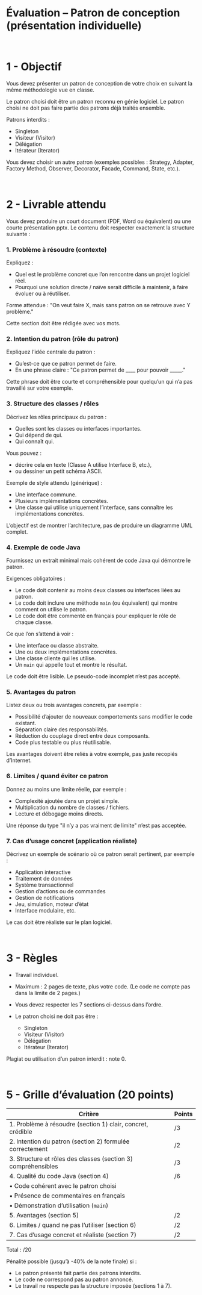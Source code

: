 # Évaluation – Patron de conception (présentation individuelle)

<br/>

# 1 -  Objectif

Vous devez présenter un patron de conception de votre choix en suivant la même méthodologie vue en classe.

Le patron choisi doit être un patron reconnu en génie logiciel.
Le patron choisi ne doit pas faire partie des patrons déjà traités ensemble.

Patrons interdits :

* Singleton
* Visiteur (Visitor)
* Délégation
* Itérateur (Iterator)

Vous devez choisir un autre patron (exemples possibles : Strategy, Adapter, Factory Method, Observer, Decorator, Facade, Command, State, etc.).


<br/>

# 2 -  Livrable attendu

Vous devez produire un court document (PDF, Word ou équivalent) ou une courte présentation pptx. Le contenu doit respecter exactement la structure suivante :

### 1. Problème à résoudre (contexte)

Expliquez :

* Quel est le problème concret que l’on rencontre dans un projet logiciel réel.
* Pourquoi une solution directe / naïve serait difficile à maintenir, à faire évoluer ou à réutiliser.

Forme attendue : "On veut faire X, mais sans patron on se retrouve avec Y problème."

Cette section doit être rédigée avec vos mots.

### 2. Intention du patron (rôle du patron)

Expliquez l’idée centrale du patron :

* Qu’est-ce que ce patron permet de faire.
* En une phrase claire : "Ce patron permet de ____ pour pouvoir _____."

Cette phrase doit être courte et compréhensible pour quelqu’un qui n’a pas travaillé sur votre exemple.

### 3. Structure des classes / rôles

Décrivez les rôles principaux du patron :

* Quelles sont les classes ou interfaces importantes.
* Qui dépend de qui.
* Qui connaît qui.

Vous pouvez :

* décrire cela en texte (Classe A utilise Interface B, etc.),
* ou dessiner un petit schéma ASCII.

Exemple de style attendu (générique) :

* Une interface commune.
* Plusieurs implémentations concrètes.
* Une classe qui utilise uniquement l’interface, sans connaître les implémentations concrètes.

L’objectif est de montrer l’architecture, pas de produire un diagramme UML complet.

### 4. Exemple de code Java

Fournissez un extrait minimal mais cohérent de code Java qui démontre le patron.

Exigences obligatoires :

* Le code doit contenir au moins deux classes ou interfaces liées au patron.
* Le code doit inclure une méthode `main` (ou équivalent) qui montre comment on utilise le patron.
* Le code doit être commenté en français pour expliquer le rôle de chaque classe.

Ce que l’on s’attend à voir :

* Une interface ou classe abstraite.
* Une ou deux implémentations concrètes.
* Une classe cliente qui les utilise.
* Un `main` qui appelle tout et montre le résultat.

Le code doit être lisible. Le pseudo-code incomplet n’est pas accepté.

### 5. Avantages du patron

Listez deux ou trois avantages concrets, par exemple :

* Possibilité d’ajouter de nouveaux comportements sans modifier le code existant.
* Séparation claire des responsabilités.
* Réduction du couplage direct entre deux composants.
* Code plus testable ou plus réutilisable.

Les avantages doivent être reliés à votre exemple, pas juste recopiés d’Internet.

### 6. Limites / quand éviter ce patron

Donnez au moins une limite réelle, par exemple :

* Complexité ajoutée dans un projet simple.
* Multiplication du nombre de classes / fichiers.
* Lecture et débogage moins directs.

Une réponse du type "il n’y a pas vraiment de limite" n’est pas acceptée.

### 7. Cas d’usage concret (application réaliste)

Décrivez un exemple de scénario où ce patron serait pertinent, par exemple :

* Application interactive
* Traitement de données
* Système transactionnel
* Gestion d’actions ou de commandes
* Gestion de notifications
* Jeu, simulation, moteur d’état
* Interface modulaire, etc.

Le cas doit être réaliste sur le plan logiciel.


<br/>


# 3 - Règles

* Travail individuel.
* Maximum : 2 pages de texte, plus votre code. (Le code ne compte pas dans la limite de 2 pages.)
* Vous devez respecter les 7 sections ci-dessus dans l’ordre.
* Le patron choisi ne doit pas être :

  * Singleton
  * Visiteur (Visitor)
  * Délégation
  * Itérateur (Iterator)

Plagiat ou utilisation d’un patron interdit : note 0.

<br/>

# 5 - Grille d’évaluation (20 points)

| Critère                                                       | Points |
| ------------------------------------------------------------- | ------ |
| 1. Problème à résoudre (section 1) clair, concret, crédible   | /3     |
| 2. Intention du patron (section 2) formulée correctement      | /2     |
| 3. Structure et rôles des classes (section 3) compréhensibles | /3     |
| 4. Qualité du code Java (section 4)                           | /6     |
| • Code cohérent avec le patron choisi                         |        |
| • Présence de commentaires en français                        |        |
| • Démonstration d’utilisation (`main`)                        |        |
| 5. Avantages (section 5)                                      | /2     |
| 6. Limites / quand ne pas l’utiliser (section 6)              | /2     |
| 7. Cas d’usage concret et réaliste (section 7)                | /2     |

Total : /20

Pénalité possible (jusqu’à -40% de la note finale) si :

* Le patron présenté fait partie des patrons interdits.
* Le code ne correspond pas au patron annoncé.
* Le travail ne respecte pas la structure imposée (sections 1 à 7).
